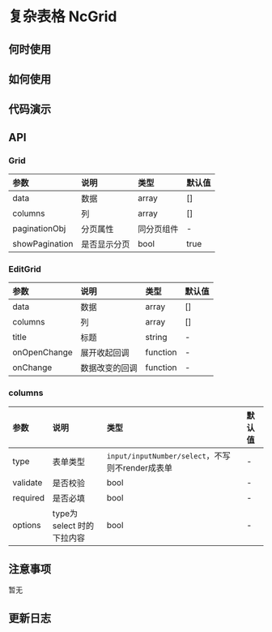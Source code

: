 # 复杂表格 NcGrid


 ## 何时使用


 ## 如何使用


 ## 代码演示

 ## API

### Grid

|参数|说明|类型|默认值|
|:---|:-----|:----|:------|
|data|数据|array|[]|
|columns|列|array|[]|
|paginationObj|分页属性|同分页组件|-|
|showPagination|是否显示分页|bool|true|


### EditGrid

|参数|说明|类型|默认值|
|:---|:-----|:----|:------|
|data|数据|array|[]|
|columns|列|array|[]|
|title|标题|string|-|
|onOpenChange|展开收起回调|function|-|
|onChange|数据改变的回调|function|-|


### columns

|参数|说明|类型|默认值|
|:---|:-----|:----|:------|
|type|表单类型|`input/inputNumber/select`，不写则不render成表单|-|
|validate|是否校验|bool|-|
|required|是否必填|bool|-|
|options|type为 select 时的下拉内容|bool|-|



 ## 注意事项

 暂无

 ## 更新日志
